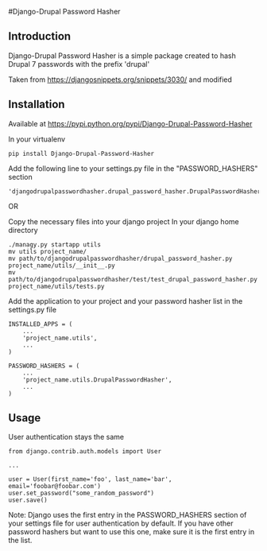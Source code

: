 #Django-Drupal Password Hasher

## Introduction

Django-Drupal Password Hasher is a simple package created to hash Drupal 7 passwords with the prefix 'drupal'

Taken from https://djangosnippets.org/snippets/3030/ and modified

## Installation

Available at https://pypi.python.org/pypi/Django-Drupal-Password-Hasher

In your virtualenv

    pip install Django-Drupal-Password-Hasher     

Add the following line to your settings.py file in the "PASSWORD_HASHERS" section

    'djangodrupalpasswordhasher.drupal_password_hasher.DrupalPasswordHasher',

OR

Copy the necessary files into your django project
In your django home directory

    ./managy.py startapp utils
    mv utils project_name/
    mv path/to/djangodrupalpasswordhasher/drupal_password_hasher.py project_name/utils/__init__.py
    mv path/to/djangodrupalpasswordhasher/test/test_drupal_password_hasher.py project_name/utils/tests.py

Add the application to your project and your password hasher list in the settings.py file

    INSTALLED_APPS = (
        ...
        'project_name.utils',
        ...
    )

    PASSWORD_HASHERS = (
        ...
        'project_name.utils.DrupalPasswordHasher',
        ...
    )

## Usage

User authentication stays the same

    from django.contrib.auth.models import User

    ...

    user = User(first_name='foo', last_name='bar', email='foobar@foobar.com')
    user.set_password("some_random_password")
    user.save()

Note: Django uses the first entry in the PASSWORD_HASHERS section of your settings file for user authentication by default. If you have other password hashers but want to use this one, make sure it is the first entry in the list.
